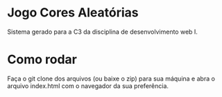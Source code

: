# Jogo Cores Aleatórias
Sistema gerado para a C3 da disciplina de desenvolvimento web I.

# Como rodar
Faça o git clone dos arquivos (ou baixe o zip) para sua máquina e abra o arquivo index.html com o navegador da sua preferência.
